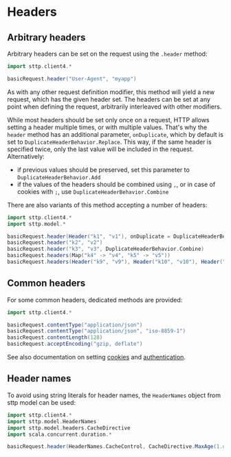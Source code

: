 # Headers

## Arbitrary headers

Arbitrary headers can be set on the request using the `.header` method:

```scala
import sttp.client4.*

basicRequest.header("User-Agent", "myapp")
```

As with any other request definition modifier, this method will yield a new request, which has the given header set. The headers can be set at any point when defining the request, arbitrarily interleaved with other modifiers.

While most headers should be set only once on a request, HTTP allows setting a header multiple times, or with multiple values. That's why the `header` method has an additional parameter, `onDuplicate`, which by default is set to `DuplicateHeaderBehavior.Replace`. This way, if the same header is specified twice, only the last value will be included in the request. Alternatively:

* if previous values should be preserved, set this parameter to `DuplicateHeaderBehavior.Add`
* if the values of the headers should be combined using `,`, or in case of cookies with `;`, use `DuplicateHeaderBehavior.Combine`

There are also variants of this method accepting a number of headers:

```scala
import sttp.client4.*
import sttp.model.*

basicRequest.header(Header("k1", "v1"), onDuplicate = DuplicateHeaderBehavior.Add)
basicRequest.header("k2", "v2")
basicRequest.header("k3", "v3", DuplicateHeaderBehavior.Combine)
basicRequest.headers(Map("k4" -> "v4", "k5" -> "v5"))
basicRequest.headers(Header("k9", "v9"), Header("k10", "v10"), Header("k11", "v11"))
```

## Common headers

For some common headers, dedicated methods are provided:

```scala
import sttp.client4.*

basicRequest.contentType("application/json")
basicRequest.contentType("application/json", "iso-8859-1")
basicRequest.contentLength(128)
basicRequest.acceptEncoding("gzip, deflate")
```    

See also documentation on setting [cookies](cookies.md) and [authentication](authentication.md).

## Header names

To avoid using string literals for header names, the `HeaderNames` object from sttp model can be used:

```scala
import sttp.client4.*
import sttp.model.HeaderNames
import sttp.model.headers.CacheDirective
import scala.concurrent.duration.*

basicRequest.header(HeaderNames.CacheControl, CacheDirective.MaxAge(1.day).toString)
```    